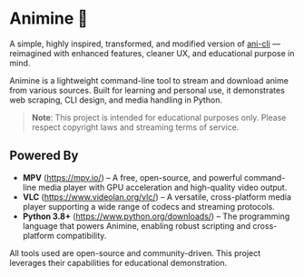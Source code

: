 
# Animine 🍥

A simple, highly inspired, transformed, and modified version of [ani-cli](https://github.com/pystardust/ani-cli) — reimagined with enhanced features, cleaner UX, and educational purpose in mind.

Animine is a lightweight command-line tool to stream and download anime from various sources. Built for learning and personal use, it demonstrates web scraping, CLI design, and media handling in Python.

> **Note**: This project is intended for educational purposes only. Please respect copyright laws and streaming terms of service.

## Powered By
- **MPV** (https://mpv.io/) – A free, open-source, and powerful command-line media player with GPU acceleration and high-quality video output.
- **VLC** (https://www.videolan.org/vlc/) – A versatile, cross-platform media player supporting a wide range of codecs and streaming protocols.
- **Python 3.8+** (https://www.python.org/downloads/) – The programming language that powers Animine, enabling robust scripting and cross-platform compatibility.

All tools used are open-source and community-driven. This project leverages their capabilities for educational demonstration.

